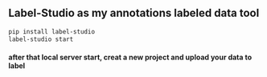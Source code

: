 ## Label-Studio as my annotations labeled data tool

```bash
pip install label-studio
label-studio start
```

#### after that local server start, creat a new project and upload your data to label
